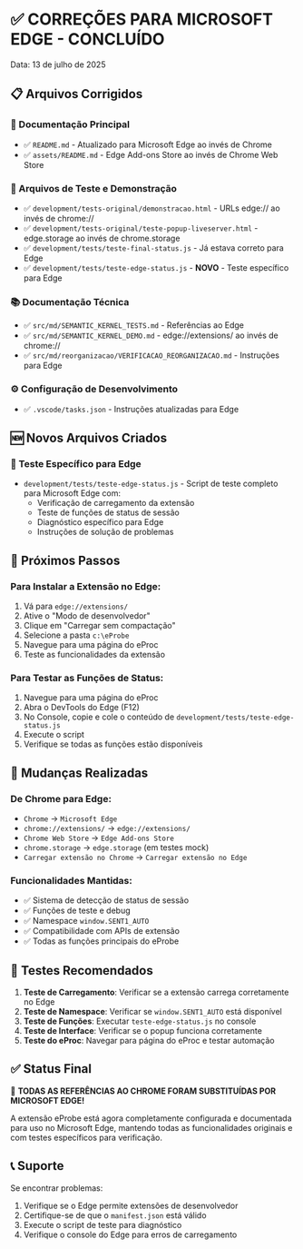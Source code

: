 # ✅ CORREÇÕES PARA MICROSOFT EDGE - CONCLUÍDO

Data: 13 de julho de 2025

## 📋 Arquivos Corrigidos

### 📖 Documentação Principal

-   ✅ `README.md` - Atualizado para Microsoft Edge ao invés de Chrome
-   ✅ `assets/README.md` - Edge Add-ons Store ao invés de Chrome Web Store

### 🧪 Arquivos de Teste e Demonstração

-   ✅ `development/tests-original/demonstracao.html` - URLs edge:// ao invés de chrome://
-   ✅ `development/tests-original/teste-popup-liveserver.html` - edge.storage ao invés de chrome.storage
-   ✅ `development/tests/teste-final-status.js` - Já estava correto para Edge
-   ✅ `development/tests/teste-edge-status.js` - **NOVO** - Teste específico para Edge

### 📚 Documentação Técnica

-   ✅ `src/md/SEMANTIC_KERNEL_TESTS.md` - Referências ao Edge
-   ✅ `src/md/SEMANTIC_KERNEL_DEMO.md` - edge://extensions/ ao invés de chrome://
-   ✅ `src/md/reorganizacao/VERIFICACAO_REORGANIZACAO.md` - Instruções para Edge

### ⚙️ Configuração de Desenvolvimento

-   ✅ `.vscode/tasks.json` - Instruções atualizadas para Edge

## 🆕 Novos Arquivos Criados

### 🧪 Teste Específico para Edge

-   `development/tests/teste-edge-status.js` - Script de teste completo para Microsoft Edge com:
    -   Verificação de carregamento da extensão
    -   Teste de funções de status de sessão
    -   Diagnóstico específico para Edge
    -   Instruções de solução de problemas

## 🔧 Próximos Passos

### Para Instalar a Extensão no Edge:

1. Vá para `edge://extensions/`
2. Ative o "Modo de desenvolvedor"
3. Clique em "Carregar sem compactação"
4. Selecione a pasta `c:\eProbe`
5. Navegue para uma página do eProc
6. Teste as funcionalidades da extensão

### Para Testar as Funções de Status:

1. Navegue para uma página do eProc
2. Abra o DevTools do Edge (F12)
3. No Console, copie e cole o conteúdo de `development/tests/teste-edge-status.js`
4. Execute o script
5. Verifique se todas as funções estão disponíveis

## 🎯 Mudanças Realizadas

### De Chrome para Edge:

-   `Chrome` → `Microsoft Edge`
-   `chrome://extensions/` → `edge://extensions/`
-   `Chrome Web Store` → `Edge Add-ons Store`
-   `chrome.storage` → `edge.storage` (em testes mock)
-   `Carregar extensão no Chrome` → `Carregar extensão no Edge`

### Funcionalidades Mantidas:

-   ✅ Sistema de detecção de status de sessão
-   ✅ Funções de teste e debug
-   ✅ Namespace `window.SENT1_AUTO`
-   ✅ Compatibilidade com APIs de extensão
-   ✅ Todas as funções principais do eProbe

## 🧪 Testes Recomendados

1. **Teste de Carregamento**: Verificar se a extensão carrega corretamente no Edge
2. **Teste de Namespace**: Verificar se `window.SENT1_AUTO` está disponível
3. **Teste de Funções**: Executar `teste-edge-status.js` no console
4. **Teste de Interface**: Verificar se o popup funciona corretamente
5. **Teste do eProc**: Navegar para página do eProc e testar automação

## ✅ Status Final

🎉 **TODAS AS REFERÊNCIAS AO CHROME FORAM SUBSTITUÍDAS POR MICROSOFT EDGE!**

A extensão eProbe está agora completamente configurada e documentada para uso no Microsoft Edge, mantendo todas as funcionalidades originais e com testes específicos para verificação.

## 📞 Suporte

Se encontrar problemas:

1. Verifique se o Edge permite extensões de desenvolvedor
2. Certifique-se de que o `manifest.json` está válido
3. Execute o script de teste para diagnóstico
4. Verifique o console do Edge para erros de carregamento
